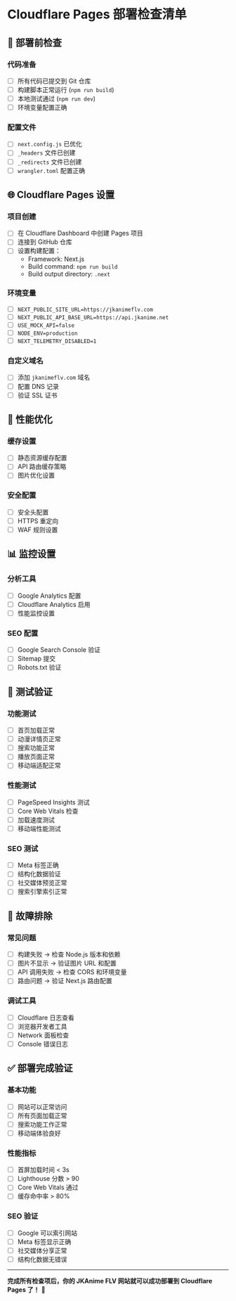 # Cloudflare Pages 部署检查清单

## 🚀 部署前检查

### 代码准备
- [ ] 所有代码已提交到 Git 仓库
- [ ] 构建脚本正常运行 (`npm run build`)
- [ ] 本地测试通过 (`npm run dev`)
- [ ] 环境变量配置正确

### 配置文件
- [ ] `next.config.js` 已优化
- [ ] `_headers` 文件已创建
- [ ] `_redirects` 文件已创建
- [ ] `wrangler.toml` 配置正确

## 🌐 Cloudflare Pages 设置

### 项目创建
- [ ] 在 Cloudflare Dashboard 中创建 Pages 项目
- [ ] 连接到 GitHub 仓库
- [ ] 设置构建配置：
  - Framework: Next.js
  - Build command: `npm run build`
  - Build output directory: `.next`

### 环境变量
- [ ] `NEXT_PUBLIC_SITE_URL=https://jkanimeflv.com`
- [ ] `NEXT_PUBLIC_API_BASE_URL=https://api.jkanime.net`
- [ ] `USE_MOCK_API=false`
- [ ] `NODE_ENV=production`
- [ ] `NEXT_TELEMETRY_DISABLED=1`

### 自定义域名
- [ ] 添加 `jkanimeflv.com` 域名
- [ ] 配置 DNS 记录
- [ ] 验证 SSL 证书

## 🔧 性能优化

### 缓存设置
- [ ] 静态资源缓存配置
- [ ] API 路由缓存策略
- [ ] 图片优化设置

### 安全配置
- [ ] 安全头配置
- [ ] HTTPS 重定向
- [ ] WAF 规则设置

## 📊 监控设置

### 分析工具
- [ ] Google Analytics 配置
- [ ] Cloudflare Analytics 启用
- [ ] 性能监控设置

### SEO 配置
- [ ] Google Search Console 验证
- [ ] Sitemap 提交
- [ ] Robots.txt 验证

## 🧪 测试验证

### 功能测试
- [ ] 首页加载正常
- [ ] 动漫详情页正常
- [ ] 搜索功能正常
- [ ] 播放页面正常
- [ ] 移动端适配正常

### 性能测试
- [ ] PageSpeed Insights 测试
- [ ] Core Web Vitals 检查
- [ ] 加载速度测试
- [ ] 移动端性能测试

### SEO 测试
- [ ] Meta 标签正确
- [ ] 结构化数据验证
- [ ] 社交媒体预览正常
- [ ] 搜索引擎索引正常

## 🚨 故障排除

### 常见问题
- [ ] 构建失败 → 检查 Node.js 版本和依赖
- [ ] 图片不显示 → 验证图片 URL 和配置
- [ ] API 调用失败 → 检查 CORS 和环境变量
- [ ] 路由问题 → 验证 Next.js 路由配置

### 调试工具
- [ ] Cloudflare 日志查看
- [ ] 浏览器开发者工具
- [ ] Network 面板检查
- [ ] Console 错误日志

## ✅ 部署完成验证

### 基本功能
- [ ] 网站可以正常访问
- [ ] 所有页面加载正常
- [ ] 搜索功能工作正常
- [ ] 移动端体验良好

### 性能指标
- [ ] 首屏加载时间 < 3s
- [ ] Lighthouse 分数 > 90
- [ ] Core Web Vitals 通过
- [ ] 缓存命中率 > 80%

### SEO 验证
- [ ] Google 可以索引网站
- [ ] Meta 标签显示正确
- [ ] 社交媒体分享正常
- [ ] 结构化数据无错误

---

**完成所有检查项后，你的 JKAnime FLV 网站就可以成功部署到 Cloudflare Pages 了！** 🎉